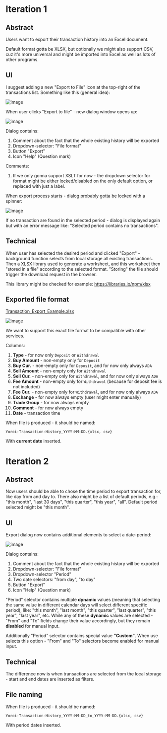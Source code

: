 # Iteration 1

## Abstract

Users want to export their transaction history into an Excel document.

Default format gotta be XLSX, but optionally we might also support CSV, cuz it's more universal and might be imported into Excel as well as lots of other programs.

## UI

I suggest adding a new "Export to File" icon at the top-right of the transactions list. Something like this (general idea):

![image](https://user-images.githubusercontent.com/5585355/50343034-8e94cc80-0536-11e9-9058-1af18be67f8a.png)

When user clicks "Export to file" - new dialog window opens up:

![image](https://user-images.githubusercontent.com/5585355/50401206-c6ea1400-079d-11e9-9980-2fb1c9cbc493.png)


Dialog contains:
1. Comment about the fact that the whole existing history will be exported
2. Dropdown-selector: "File format"
3. Button "Export"
4. Icon "Help" (Question mark)

Comments:
1. If we only gonna support XSLT for now - the dropdown selector for format might be either locked/disabled on the only default option, or replaced with just a label.

When export process starts - dialog probably gotta be locked with a spinner:

![image](https://user-images.githubusercontent.com/5585355/50346408-5647bb00-0543-11e9-9a63-684c0a5c8f17.png)

If no transaction are found in the selected period - dialog is displayed again but with an error message like: "Selected period contains no transactions".

## Technical

When user has selected the desired period and clicked "Export" - background function selects from local storage all existing transactions. Then a XLSX library used to generate a worksheet, and this worksheet then "stored in a file" according to the selected format. "Storing" the file should trigger the download request in the browser.

This library might be checked for example: https://libraries.io/npm/xlsx

## Exported file format

[Transaction_Export_Example.xlsx](https://github.com/Emurgo/yoroi-frontend/files/2700970/Transaction_Export_Example.xlsx)

![image](https://user-images.githubusercontent.com/5585355/50316566-42ab3e80-04c8-11e9-8f38-e45343472545.png)

We want to support this exact file format to be compatible with other services.

Columns:
1. **Type** - for now only `Deposit` or `Withdrawal`
2. **Buy Amount** - non-empty only for `Deposit`
3. **Buy Cur.** - non-empty only for `Deposit`, and for now only always `ADA`
4. **Sell Amount** - non-empty only for `Withdrawal`
5. **Sell Cur.** - non-empty only for `Withdrawal`, and for now only always `ADA`
6. **Fee Amount** - non-empty only for `Withdrawal` (because for deposit fee is not included)
7. **Fee Cur.** - non-empty only for `Withdrawal`, and for now only always `ADA`
8. **Exchange** - for now always empty (user might enter manually)
9. **Trade Group** - for now always empty
10. **Comment** - for now always empty
11. **Date** - transaction time

When file is produced - it should be named:
```
Yoroi-Transaction-History_YYYY-MM-DD.{xlsx, csv}
```

With **current date** inserted.

# Iteration 2

## Abstract

Now users should be able to chose the time period to export transaction for, like day from and day to. There also might be a list of default periods, e.g.: "this month", "last 30 days", "this quarter", "this year", "all". Default period selected might be "this month".

## UI

Export dialog now contains additional elements to select a date-period:

![image](https://user-images.githubusercontent.com/5585355/50401307-9eaee500-079e-11e9-8972-a8162a3a5982.png)

Dialog contains:
1. Comment about the fact that the whole existing history will be exported
2. Dropdown-selector: "File format"
3. Dropdown-selector "Period"
4. Two date selectors: "from day", "to day"
5. Button "Export"
6. Icon "Help" (Question mark)

"Period" selector contains multiple **dynamic** values (meaning that selecting the same value
in different calendar days will select different specific period), like: "this month", "last month",
"this quarter", "last quarter", "this year", "last year", etc. While any of these **dynamic** values
are selected - "From" and "To" fields change their value accordingly, but they remain **disabled**
for manual input.

Additionally "Period" selector contains special value **"Custom"**. When use selects this option -
"From" and "To" selectors become enabled for manual input. 

## Technical

The difference now is when transactions are selected from the local storage - 
start and end dates are inserted as filters.

## File naming

When file is produced - it should be named:
```
Yoroi-Transaction-History_YYYY-MM-DD_to_YYYY-MM-DD.{xlsx, csv}
```

With period dates inserted.